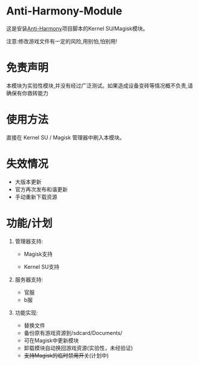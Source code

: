 # Anti-Harmony-Module

这是安装[Anti-Harmony](https://github.com/BlueArchiveCN/Anti-Harmony/)项目脚本的Kernel SU/Magisk模块。

注意:修改游戏文件有一定的风险,用别怕,怕别用!

# 免责声明

本模块为实验性模块,并没有经过广泛测试。如果造成设备变砖等情况概不负责,请确保有你救砖能力

# 使用方法

直接在 Kernel SU / Magisk 管理器中刷入本模块。

# 失效情况
- 大版本更新
- 官方再次发布和谐更新
- 手动重新下载资源

# 功能/计划
1. 管理器支持:

   - Magisk支持

   - Kernel SU支持

2. 服务器支持:

   - 官服
   - b服

3. 功能实现:

   - 替换文件
   - 备份原有游戏资源到/sdcard/Documents/
   - 可在Magisk中更新模块
   - 卸载模块自动换回游戏资源(实验性，未经验证)
   - ~~支持Magisk的临时禁用开关~~(计划中)
